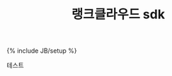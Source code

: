 ﻿---
layout: post
title: "랭크클라우드 sdk"
description: ""
category: 
tags: []
---
{% include JB/setup %}

테스트 